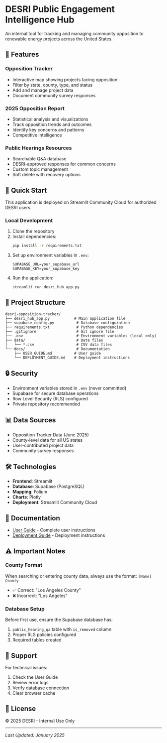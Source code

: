 # DESRI Public Engagement Intelligence Hub

An internal tool for tracking and managing community opposition to renewable energy projects across the United States.

## 🎯 Features

### Opposition Tracker
- Interactive map showing projects facing opposition
- Filter by state, county, type, and status
- Add and manage project data
- Document community survey responses

### 2025 Opposition Report
- Statistical analysis and visualizations
- Track opposition trends and outcomes
- Identify key concerns and patterns
- Competitive intelligence

### Public Hearings Resources
- Searchable Q&A database
- DESRI-approved responses for common concerns
- Custom topic management
- Soft delete with recovery options

## 🚀 Quick Start

This application is deployed on Streamlit Community Cloud for authorized DESRI users.

### Local Development

1. Clone the repository
2. Install dependencies:
   ```bash
   pip install -r requirements.txt
   ```
3. Set up environment variables in `.env`:
   ```
   SUPABASE_URL=your_supabase_url
   SUPABASE_KEY=your_supabase_key
   ```
4. Run the application:
   ```bash
   streamlit run desri_hub_app.py
   ```

## 📁 Project Structure

```
desri-opposition-tracker/
├── desri_hub_app.py           # Main application file
├── supabase_config.py          # Database configuration
├── requirements.txt            # Python dependencies
├── .gitignore                  # Git ignore file
├── .env                        # Environment variables (local only)
├── data/                       # Data files
│   └── *.csv                   # CSV data files
└── docs/                       # Documentation
    ├── USER_GUIDE.md          # User guide
    └── DEPLOYMENT_GUIDE.md    # Deployment instructions
```

## 🔒 Security

- Environment variables stored in `.env` (never committed)
- Supabase for secure database operations
- Row Level Security (RLS) configured
- Private repository recommended

## 📊 Data Sources

- Opposition Tracker Data (June 2025)
- County-level data for all US states
- User-contributed project data
- Community survey responses

## 🛠️ Technologies

- **Frontend**: Streamlit
- **Database**: Supabase (PostgreSQL)
- **Mapping**: Folium
- **Charts**: Plotly
- **Deployment**: Streamlit Community Cloud

## 📖 Documentation

- [User Guide](USER_GUIDE.md) - Complete user instructions
- [Deployment Guide](DEPLOYMENT_GUIDE.md) - Deployment instructions

## ⚠️ Important Notes

### County Format
When searching or entering county data, always use the format: `[Name] County`
- ✅ Correct: "Los Angeles County"
- ❌ Incorrect: "Los Angeles"

### Database Setup
Before first use, ensure the Supabase database has:
1. `public_hearing_qa` table with `is_removed` column
2. Proper RLS policies configured
3. Required tables created

## 🤝 Support

For technical issues:
1. Check the User Guide
2. Review error logs
3. Verify database connection
4. Clear browser cache

## 📄 License

© 2025 DESRI - Internal Use Only

---

*Last Updated: January 2025*